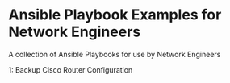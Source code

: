# Ansible Playbook Examples for Network Engineers 

A collection of Ansible Playbooks for use by Network Engineers 

1: Backup Cisco Router Configuration 


